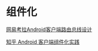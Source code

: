 # 组件化

[网易考拉Android客户端路由总线设计](https://mp.weixin.qq.com/s?__biz=MzAxMTg2MjA2OA==&mid=2649843257&idx=1&sn=f467a9d1f901296d195e7a6bd10345a0&scene=19#wechat_redirect)

[知乎 Android 客户端组件化实践](https://mp.weixin.qq.com/s?__biz=MzAxMTg2MjA2OA==&mid=2649842932&idx=1&sn=b5e1930d15c8b474e649e8a91ed10d77&scene=19#wechat_redirect)